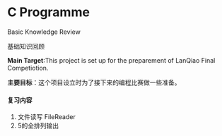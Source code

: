 # C Programme
Basic Knowledge Review  

基础知识回顾

**Main Target**:This project is set up for the preparement of LanQiao Final Competiotion.  

**主要目标**：这个项目设立时为了接下来的编程比赛做一些准备。

#### 复习内容
1. 文件读写 FileReader
2. 5的全排列输出

